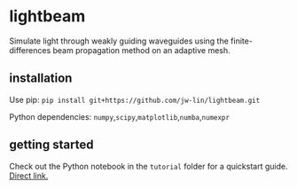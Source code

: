 # lightbeam
Simulate light through weakly guiding waveguides using the finite-differences beam propagation method on an adaptive mesh.

## installation
Use pip: `pip install git+https://github.com/jw-lin/lightbeam.git`

Python dependencies: `numpy`,`scipy`,`matplotlib`,`numba`,`numexpr`

## getting started
Check out the Python notebook in the `tutorial` folder for a quickstart guide. <a href="tutorial/Lightbeam.ipynb">Direct link.</a>

